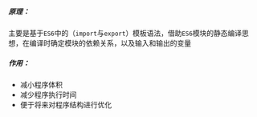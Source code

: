 ##### 原理：

主要是基于`ES6`中的（`import`与`export`）模板语法，借助`ES6`模块的静态编译思想，在编译时确定模块的依赖关系，以及输入和输出的变量

##### 作用：

- 减小程序体积
- 减少程序执行时间
- 便于将来对程序结构进行优化